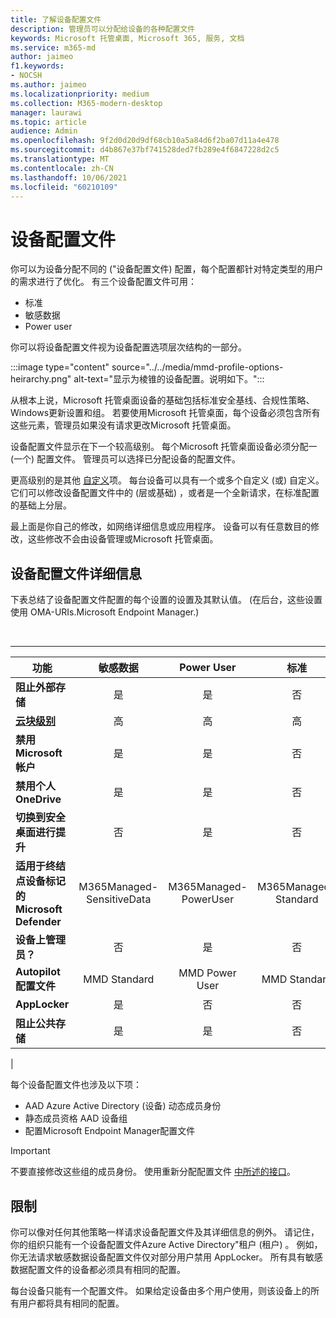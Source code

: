 ```yaml
---
title: 了解设备配置文件
description: 管理员可以分配给设备的各种配置文件
keywords: Microsoft 托管桌面, Microsoft 365, 服务, 文档
ms.service: m365-md
author: jaimeo
f1.keywords:
- NOCSH
ms.author: jaimeo
ms.localizationpriority: medium
ms.collection: M365-modern-desktop
manager: laurawi
ms.topic: article
audience: Admin
ms.openlocfilehash: 9f2d0d20d9df68cb10a5a84d6f2ba07d11a4e478
ms.sourcegitcommit: d4b867e37bf741528ded7fb289e4f6847228d2c5
ms.translationtype: MT
ms.contentlocale: zh-CN
ms.lasthandoff: 10/06/2021
ms.locfileid: "60210109"
---
```

# <a name="device-profiles"></a>设备配置文件

你可以为设备分配不同的 ("设备配置文件) 配置，每个配置都针对特定类型的用户的需求进行了优化。 有三个设备配置文件可用：

- 标准
- 敏感数据
- Power user

你可以将设备配置文件视为设备配置选项层次结构的一部分。

:::image type="content" source="../../media/mmd-profile-options-heirarchy.png" alt-text="显示为棱锥的设备配置。说明如下。":::

从根本上说，Microsoft 托管桌面设备的基础包括标准安全基线、合规性策略、Windows更新设置和组。 若要使用Microsoft 托管桌面，每个设备必须包含所有这些元素，管理员如果没有请求更改Microsoft 托管桌面。

设备配置文件显示在下一个较高级别。 每个Microsoft 托管桌面设备必须分配一 (一个) 配置文件。 管理员可以选择已分配设备的配置文件。

更高级别的是其他 [自定义](customizing.md)项。 每台设备可以具有一个或多个自定义 (或) 自定义。 它们可以修改设备配置文件中的 (层或基础) ，或者是一个全新请求，在标准配置的基础上分层。

最上面是你自己的修改，如网络详细信息或应用程序。 设备可以有任意数目的修改，这些修改不会由设备管理或Microsoft 托管桌面。


## <a name="device-profile-details"></a>设备配置文件详细信息

下表总结了设备配置文件配置的每个设置的设置及其默认值。  (在后台，这些设置使用 OMA-URIs.Microsoft Endpoint Manager.) 

<br>

****

|功能|敏感数据|Power User|标准|
|---|:---:|:---:|:---:|
|**阻止外部存储**|是|是|否|
|**[云块级别](/graph/api/resources/intune-deviceconfig-defendercloudblockleveltype)**|高|高|高|
|**禁用 Microsoft 帐户**|是|是|否|
|**禁用个人OneDrive**|是|是|否|
|**切换到安全桌面进行提升**|否|是|否|
|**适用于终结点设备标记的 Microsoft Defender**|M365Managed-SensitiveData|M365Managed-PowerUser|M365Managed-Standard|
|**设备上管理员？**|否|是|否|
|**Autopilot 配置文件**|MMD Standard|MMD Power User|MMD Standard|
|**AppLocker**|是|否|否|
|**阻止公共存储**|是|是|否|
|

每个设备配置文件也涉及以下项：

- AAD Azure Active Directory (设备) 动态成员身份
- 静态成员资格 AAD 设备组
- 配置Microsoft Endpoint Manager配置文件

> [!IMPORTANT]
> 不要直接修改这些组的成员身份。 使用重新分配配置文件 [中所述的接口](../working-with-managed-desktop/change-device-profile.md)。

## <a name="limitations"></a>限制

你可以像对任何其他策略一样请求设备配置文件及其详细信息的例外。 请记住，你的组织只能有一个设备配置文件Azure Active Directory"租户 (租户) 。 例如，你无法请求敏感数据设备配置文件仅对部分用户禁用 AppLocker。 所有具有敏感数据配置文件的设备都必须具有相同的配置。

每台设备只能有一个配置文件。 如果给定设备由多个用户使用，则该设备上的所有用户都将具有相同的配置。
